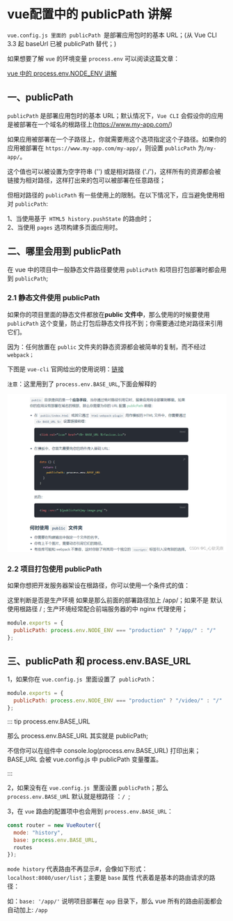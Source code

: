 # vue配置中的 publicPath 讲解

`vue.config.js 里面的 publicPath `是部署应用包时的基本 URL；(从 Vue CLI 3.3 起 baseUrl 已被 publicPath 替代；)

如果想要了解 `vue` 的环境变量 `process.env` 可以阅读这篇文章：

 [vue 中的 process.env.NODE_ENV 讲解](https://blog.csdn.net/qq_43886365/article/details/128370109)

## 一、publicPath

`publicPath` 是部署应用包时的基本 URL；默认情况下，`Vue CLI` 会假设你的应用是被部署在一个域名的根路径上(https://www.my-app.com/)

如果应用被部署在一个子路径上，你就需要用这个选项指定这个子路径。如果你的应用被部署在 `https://www.my-app.com/my-app/`，则设置 `publicPath` 为`/my-app/`。

这个值也可以被设置为空字符串 ('') 或是相对路径 ('./')，这样所有的资源都会被链接为相对路径，这样打出来的包可以被部署在任意路径；

但相对路径的 `publicPath` 有一些使用上的限制。在以下情况下，应当避免使用相对 `publicPath`:

1、当使用基于` HTML5 history.pushState` 的路由时；  
2、当使用 `pages` 选项构建多页面应用时。

## 二、哪里会用到 publicPath

在 vue 中的项目中一般静态文件路径要使用 `publicPath` 和项目打包部署时都会用到 `publicPath`;

### 2.1 静态文件使用 publicPath

如果你的项目里面的静态文件都放在**public 文件中**，那么使用的时候要使用 `publicPath` 这个变量，防止打包后静态文件找不到；你需要通过绝对路径来引用它们。

因为：任何放置在 `public` 文件夹的静态资源都会被简单的复制，而不经过 `webpack；`

下图是 `vue-cli` 官网给出的使用说明：[链接](https://cli.vuejs.org/zh/guide/html-and-static-assets.html#public-%E6%96%87%E4%BB%B6%E5%A4%B9)

`注意`：这里用到了 `process.env.BASE_URL`,下面会解释的

![在这里插入图片描述](../images/publicPath.png)

### 2.2 项目打包使用 publicPath

如果你想把开发服务器架设在根路径，你可以使用一个条件式的值：

这里判断是否是生产环境 如果是那么前面的部署路径加上 /app/；如果不是 默认使用根路径 / ; 生产环境经常配合前端服务器的中 nginx 代理使用；

```javascript
module.exports = {
  publicPath: process.env.NODE_ENV === "production" ? "/app/" : "/"
};
```

## 三、publicPath 和 process.env.BASE_URL

1，如果你在 `vue.config.js `里面设置了` publicPath`：

```javascript
module.exports = {
  publicPath: process.env.NODE_ENV === "production" ? "/video/" : "/"
};
```

::: tip process.env.BASE_URL

那么 process.env.BASE_URL 其实就是 publicPath;

不信你可以在组件中 console.log(process.env.BASE_URL) 打印出来；BASE_URL 会被 vue.config.js 中 publicPath 变量覆盖。

:::

2，如果没有在 `vue.config.js `里面设置 `publicPath`；那么 `process.env.BASE_UR`L 默认就是根路径 ：`/ `;

3，在 `vue` 路由的配置项中也会用到 `process.env.BASE_URL`：

```javascript
const router = new VueRouter({
  mode: "history",
  base: process.env.BASE_URL,
  routes
});
```

`mode history` 代表路由不再显示#，会像如下形式：`localhost:8080/user/list`；主要是 `base` 属性 代表着是基本的路由请求的路径：

如：`base: '/app/'` 说明项目部署在 `app` 目录下，那么 vue 所有的路由前面都会自动加上: `/app`
